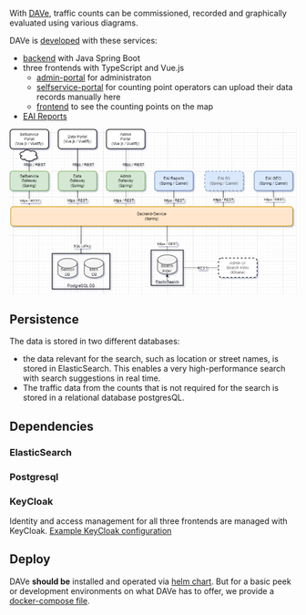 
With [DAVe](https://opensource.muenchen.de/software/dave.html), traffic counts can be commissioned, recorded and graphically evaluated using various diagrams.

DAVe is [developed](https://opensource.muenchen.de/in-house-development.html) with these services:


* [backend](https://github.com/it-at-m/dave-backend) with Java Spring Boot
* three frontends with TypeScript and Vue.js 
    * [admin-portal](https://github.com/it-at-m/dave-admin-portal) for administraton
    * [selfservice-portal](https://github.com/it-at-m/dave-selfservice-portal) for counting point operators can upload their data records manually here
    * [frontend](https://github.com/it-at-m/dave-frontend) to see the counting points on the map
* [EAI Reports](https://github.com/it-at-m/dave-eai)


![Architecture](../../img/DAVe_Architektur_LS2.drawio.png)


## Persistence

The data is stored in two different databases: 

* the data relevant for the search, such as location or street names, is stored in ElasticSearch. This enables a very high-performance search with search suggestions in real time. 
* The traffic data from the counts that is not required for the search is stored in a relational database postgresQL.


## Dependencies

### ElasticSearch


### Postgresql

### KeyCloak

Identity and access management for all three frontends are managed with KeyCloak.
[Example KeyCloak configuration](https://github.com/it-at-m/dave-backend/blob/sprint/sso-config/sso-client.json)


## Deploy

DAVe __should be__ installed and operated via [helm chart](https://artifacthub.io/packages/helm/it-at-m/dave?modal=install).
But for a basic peek or development environments on what DAVe has to offer, we provide a [docker-compose file](docker-compose.md).


